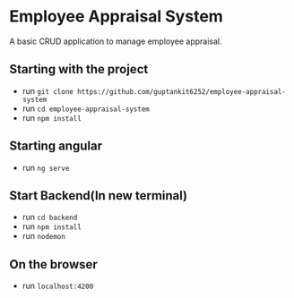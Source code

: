 # Employee Appraisal System
 A basic CRUD application to manage employee appraisal.

## Starting with the project
- run `git clone https://github.com/guptankit6252/employee-appraisal-system`
- run `cd employee-appraisal-system`
- run `npm install`

## Starting angular
- run `ng serve`

## Start Backend(In new terminal)
- run `cd backend`
- run `npm install`
- run `nodemon`

## On the browser
- run `localhost:4200`

